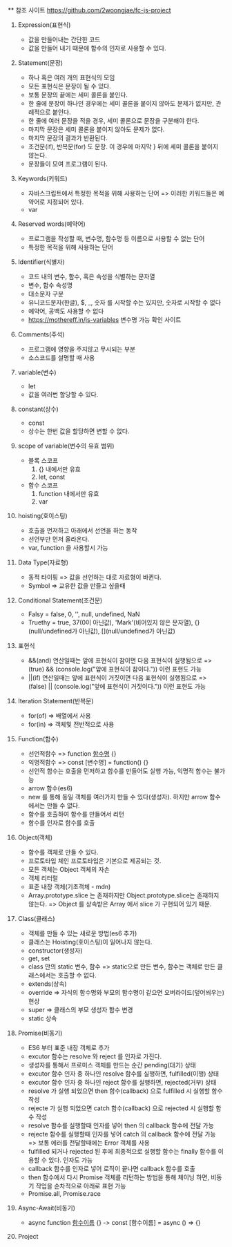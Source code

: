  ** 참조 사이트 https://github.com/2woongjae/fc-js-project
 
1. Expression(표현식)
    - 값을 만들어내는 간단한 코드
    - 값을 만들어 내기 때문에 함수의 인자로 사용할 수 있다.

2. Statement(문장)
    - 하나 혹은 여러 개의 표현식의 모임
    - 모든 표현식은 문장이 될 수 있다.
    - 보통 문장의 끝에는 세미 콜론을 붙인다.
    - 한 줄에 문장이 하나인 경우에는 세미 콜론을 붙이지 않아도 문제가 없지만, 관례적으로 붙인다.
    - 한 줄에 여러 문장을 적을 경우, 세미 콜론으로 문장을 구분해야 한다.
    - 마지막 문장은 세미 콜론을 붙이지 않아도 문제가 없다.
    - 마지막 문장의 결과가 반환된다.
    - 조건문(if), 반복문(for) 도 문장. 이 경우에 마지막 } 뒤에 세미 콜론을 붙이지 않는다.
    - 문장들이 모여 프로그램이 된다.

3. Keywords(키워드)
    - 자바스크립트에서 특정한 목적을 위해 사용하는 단어 => 이러한 키워드들은 예약어로 지정되어 있다.
    - var

4. Reserved words(예약어)
    - 프로그램을 작성할 때, 변수명, 함수명 등 이름으로 사용할 수 없는 단어
    - 특정한 목적을 위해 사용하는 단어

5. Identifier(식별자)
    - 코드 내의 변수, 함수, 혹은 속성을 식별하는 문자열
    - 변수, 함수 속성명
    - 대소문자 구분
    - 유니코드문자(한글), $, _, 숫자 를 시작할 수는 있지만, 숫자로 시작할 수 없다
    - 예약어, 공백도 사용할 수 없다
    - https://mothereff.in/js-variables 변수명 가능 확인 사이트

6. Comments(주석)
    - 프로그램에 영향을 주지않고 무시되는 부분
    - 소스코드를 설명할 때 사용

7. variable(변수)
    - let
    - 값을 여러번 할당할 수 있다.

8. constant(상수)
    - const
    - 상수는 한번 값을 할당하면 변할 수 없다.
    
9. scope of variable(변수의 유효 범위)
    - 블록 스코프
        1. {} 내에서만 유효
        2. let, const
    - 함수 스코프
        1. function 내에서만 유효
        2. var

10. hoisting(호이스팅)
    - 호출을 먼저하고 아래에서 선언을 하는 동작
    - 선언부만 먼저 올라온다.
    - var, function 을 사용할시 가능

11. Data Type(자료형)
    - 동적 타이핑 => 값을 선언하는 대로 자료형이 바뀐다.
    - Symbol => 교유한 값을 만들고 싶을때

12. Conditional Statement(조건문)
    - Falsy = false, 0, '', null, undefined, NaN
    - Truethy = true, 37(0이 아닌값), 'Mark'(비어있지 않은 문자열), {}(null/undefined가 아닌값), [](null/undefined가 아닌값)

13. 표현식
    - &&(and) 연산일때는 앞에 표현식이 참이면 다음 표현식이 실행됨으로
        => (true) && (console.log("앞에 표현식이 참이다.")) 이런 표현도 가능
    - ||(if) 연산일때는 앞에 표현식이 거짓이면 다음 표현식이 실행됨으로
        => (false) || (console.log("앞에 표현식이 거짓이다.")) 이런 표현도 가능

14. Iteration Statement(반복문)
    - for(of) => 배열에서 사용
    - for(in) => 객체및 전반적으로 사용

15. Function(함수)
    - 선언적함수 => function [함수명]() {}
    - 익명적함수 => const [변수명] = function() {}
    - 선언적 함수는 호출을 먼저하고 함수를 만들어도 실행 가능, 익명적 함수는 불가능
    - arrow 함수(es6)
    - new 를 통해 동일 객체를 여러가지 만들 수 있다(생성자). 하지만 arrow 함수에서는 만들 수 없다.
    - 함수를 호출하여 함수를 만들어서 리턴
    - 함수를 인자로 함수를 호출

16. Object(객체)
    - 함수를 객체로 만들 수 있다.
    - 프로토타입 체인 프로토타입은 기본으로 제공되는 것.
    - 모든 객체는 Object 객체의 자손
    - 객체 리터럴
    - 표준 내장 객체(기초객체 - mdn)
    - Array.prototype.slice 는 존재하지만 Object.prototype.slice는 존재하지 않는다.
        => Object 를 상속받은 Array 에서 slice 가 구현되어 있기 때문.

17. Class(클래스)
    - 객체를 만들 수 있는 새로운 방법(es6 추가)
    - 클래스는 Hoisting(호이스팅)이 일어나지 않는다.
    - constructor(생성자)
    - get, set
    - class 안의 static 변수, 함수 => static으로 만든 변수, 함수는 객체로 만든 클래스에서는 호출할 수 없다.
    - extends(상속)
    - override => 자식의 함수명와 부모의 함수명이 같으면 오버라이드(덮어씌우는) 현상
    - super => 클래스의 부모 생성자 함수 변경
    - static 상속

18. Promise(비동기)
    - ES6 부터 표준 내장 객체로 추가
    - excutor 함수는 resolve 와 reject 를 인자로 가진다.
    - 생성자를 통해서 프로미스 객체를 만드는 순간 pending(대기) 상태
    - excutor 함수 인자 중 하나인 resolve 함수를 실행하면, fulfilled(이행) 상태
    - excutor 함수 인자 중 하나인 reject 함수를 실행하면, rejected(거부) 상태
    - resolve 가 실행 되었으면 then 함수(callback) 으로 fulfilled 시 실행할 함수 작성
    - rejecte 가 실행 되었으면 catch 함수(callback) 으로 rejected 시 실행할 함수 작성
    - resolve 함수를 실행할때 인자를 넣어 then 의 callback 함수에 전달 가능
    - rejecte 함수를 실행할때 인자를 넣어 catch 의 callback 함수에 전달 가능
        => 보통 에러를 전달할때에는 Error 객체를 사용
    - fulfilled 되거나 rejected 된 후에 최종적으로 실행할 함수는 finally 함수를 이용할 수 있다. 인자도 가능
    - callback 함수를 인자로 넣어 로직이 끝나면 callback 함수를 호출
    - then 함수에서 다시 Promise 객체를 리턴하는 방법을 통해 체이닝 하면, 비동기 작업을 순차적으로 아래로 표현 가능
    - Promise.all, Promise.race

19. Async-Await(비동기)
    - async function [함수이름]() {}
        -> const [함수이름] = async () => {}
20. Project